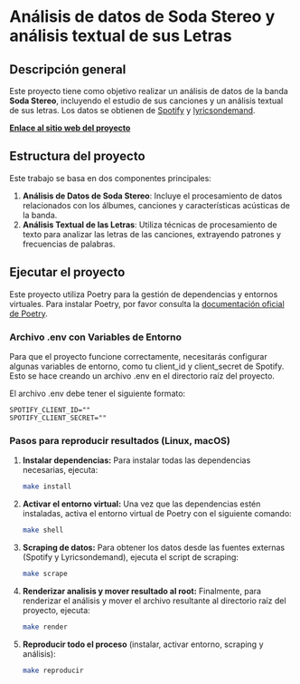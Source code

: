 # Análisis de datos de Soda Stereo y análisis textual de sus Letras

## Descripción general

Este proyecto tiene como objetivo realizar un análisis de datos de la banda **Soda Stereo**, incluyendo el estudio de sus canciones y un análisis textual de sus letras. Los datos se obtienen de [Spotify](https://developer.spotify.com/) y [lyricsondemand](https://lyricsondemand.com/).

**[Enlace al sitio web del proyecto](https://aid-austral-2024.github.io/tarea2-agustinlamenza/)**

## Estructura del proyecto

Este trabajo se basa en dos componentes principales:

1. **Análisis de Datos de Soda Stereo**: Incluye el procesamiento de datos relacionados con los álbumes, canciones y características acústicas de la banda.
2. **Análisis Textual de las Letras**: Utiliza técnicas de procesamiento de texto para analizar las letras de las canciones, extrayendo patrones y frecuencias de palabras.

## Ejecutar el proyecto

Este proyecto utiliza Poetry para la gestión de dependencias y entornos virtuales. Para instalar Poetry, por favor consulta la [documentación oficial de Poetry](https://python-poetry.org/docs/#installation).

### Archivo .env con Variables de Entorno
Para que el proyecto funcione correctamente, necesitarás configurar algunas variables de entorno, como tu client_id y client_secret de Spotify. Esto se hace creando un archivo .env en el directorio raíz del proyecto.

El archivo .env debe tener el siguiente formato:
```
SPOTIFY_CLIENT_ID=""
SPOTIFY_CLIENT_SECRET=""
```

### Pasos para reproducir resultados (Linux, macOS)
1. **Instalar dependencias:** Para instalar todas las dependencias necesarias, ejecuta:
    ```bash
    make install
    ```

2. **Activar el entorno virtual:** Una vez que las dependencias estén instaladas, activa el entorno virtual de Poetry con el siguiente comando:
    ```bash
   make shell
    ```

3. **Scraping de datos:** Para obtener los datos desde las fuentes externas (Spotify y Lyricsondemand), ejecuta el script de scraping:
    ```bash
    make scrape
    ```

4. **Renderizar analisis y mover resultado al root:** Finalmente, para renderizar el análisis y mover el archivo resultante al directorio raíz del proyecto, ejecuta:
    ```bash
    make render
    ```
5. **Reproducir todo el proceso** (instalar, activar entorno, scraping y análisis):
    ```bash
    make reproducir
    ```